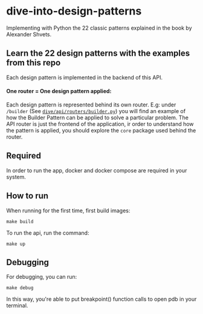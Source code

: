 # dive-into-design-patterns
Implementing with Python the 22 classic patterns explained in the book by Alexander Shvets.

## Learn the 22 design patterns with the examples from this repo
Each design pattern is implemented in the backend of this API.

#### One router = One design pattern applied:

Each design pattern is represented behind its own router. E.g: under `/builder` (See [`dive/api/routers/builder.py`](https://github.com/gonza56d/dive-into-design-patterns/blob/master/dive/api/routers/builder.py)) you will find an example of how the Builder Pattern can be applied to solve a particular problem. The API router is just the frontend of the application, ir order to understand how the pattern is applied, you should explore the `core` package used behind the router.

## Required
In order to run the app, docker and docker compose are required in your system.


## How to run
When running for the first time, first build images:
```
make build
```

To run the api, run the command:
```
make up
```

## Debugging
For debugging, you can run:
```
make debug
```
In this way, you're able to put breakpoint() function calls to open pdb in your terminal.
